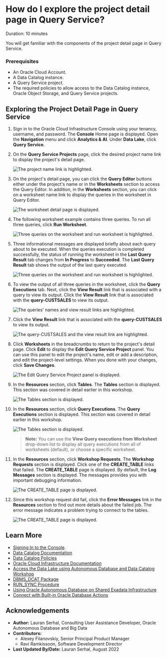 # How do I explore the project detail page in Query Service?
Duration: 10 minutes

You will get familiar with the components of the project detail page in Query Service.

### Prerequisites
* An Oracle Cloud Account.
* A Data Catalog instance.
* A Query Service project.
* The required policies to allow access to the Data Catalog instance, Oracle Object Storage, and Query Service projects.

## Exploring the Project Detail Page in Query Service

1. Sign in to the Oracle Cloud Infrastructure Console using your tenancy, username, and password. The **Console** Home page is displayed. Open the **Navigation** menu and click **Analytics & AI**. Under **Data Lake**, click **Query Service**.

2. On the **Query Service Projects** page, click the desired project name link to display the project's detail page.

    ![The project name link is highlighted.](./images/project-name-link.png " ")  

3. On the project's detail page, you can click the **Query Editor** buttons either under the project's name or in the **Worksheets** section to access the Query Editor. In addition, in the **Worksheets** section, you can click on a worksheet name link to display the queries in the worksheet in Query Editor.

    ![The worksheet detail page is displayed.](./images/project-detail-page.png " ")  

4. The following worksheet example contains three queries. To run all three queries, click **Run Worksheet**.

    ![Three queries on the worksheet and run worksheet is highlighted.](./images/run-worksheet.png " ")

5. Three informational messages are displayed briefly about each query about to be executed. When the queries execution is completed successfully, the status of running the worksheet in the **Last Query Result** tab changes from **In Progress** to  **Succeeded**. The **Last Query Result** tab shows the output of the last query executed.

    ![Three queries on the worksheet and run worksheet is highlighted.](./images/last-query-output.png " ")

6. To view the output of all three queries in the worksheet, click the **Query Executions** tab. Next, click the **View Result** link that is associated with a query to view its output. Click the **View Result** link that is associated with the **query-CUSTSALES** to view its output.

    ![The queries' names and view result links are highlighted.](./images/view-results.png " ")

7. Click the **View Result** link that is associated with the **query-CUSTSALES** to view its output.

    ![The query-CUSTSALES and the view result link are highlighted.](./images/query-custsales.png " ")

8. Click **Worksheets** in the breadcrumbs to return to the project's detail page. Click **Edit** to display the **Edit Query Service Project** panel. You can use this panel to edit the project's name, edit or add a description, and edit the project-level settings. When you done with your changes, click **Save Changes**.

    ![The Edit Query Service Project panel is displayed.](./images/edit-project.png " ")

9. In the **Resources** section, click **Tables**. The **Tables** section is displayed. This section was covered in detail earlier in this workshop.

    ![The Tables section is displayed.](./images/tables-section.png " ")

10. In the **Resources** section, click **Query Executions**. The **Query Executions** section is displayed. This section was covered in detail earlier in this workshop.

    ![The Tables section is displayed.](./images/filter-query-executions.png " ")

    >**Note:** You can use the **View Query executions from Worksheet** drop-down list to display all query executions from all of worksheets (default), or choose a specific worksheet.

11. In the **Resources** section, click **Workshop Requests**. The **Workshop Requests** section is displayed. Click one of the **CREATE\_TABLE** links that failed. The **CREATE\_TABLE** page is displayed. By default, the **Log Messages** section is displayed. The messages provides you with important debugging information.

    ![The CREATE_TABLE page is displayed.](./images/create-table-page.png " ")

12. Since this workshop request did fail, click the **Error Messages** link in the **Resources** section to find out more details about the failed job. The error message indicates a problem trying to connect to the tables.  

    ![The CREATE_TABLE page is displayed.](./images/error-message.png " ")


## Learn More

* [Signing In to the Console](https://docs.cloud.oracle.com/en-us/iaas/Content/GSG/Tasks/signingin.htm).
* [Data Catalog Documentation](https://docs.oracle.com/en-us/iaas/data-catalog/home.htm)
* [Data Catalog Policies](https://docs.oracle.com/en-us/iaas/data-catalog/using/policies.htm)
* [Oracle Cloud Infrastructure Documentation](https://docs.oracle.com/en-us/iaas/Content/GSG/Concepts/baremetalintro.htm)
* [Access the Data Lake using Autonomous Database and Data Catalog Workshop](https://apexapps.oracle.com/pls/apex/dbpm/r/livelabs/view-workshop?wid=877)
* [DBMS_DCAT Package](https://docs-uat.us.oracle.com/en/cloud/paas/exadata-express-cloud/adbst/ref-dbms_dcat-package.html#GUID-4D927F21-E856-437B-B42F-727A2C02BE8D)
* [RUN_SYNC Procedure](https://docs.oracle.com/en/cloud/paas/autonomous-database/adbsa/ref-running-synchronizations.html#GUID-C94171B4-6C57-4707-B2D4-51BE0100F967)
* [Using Oracle Autonomous Database on Shared Exadata Infrastructure](https://docs.oracle.com/en/cloud/paas/autonomous-database/adbsa/index.html)
* [Connect with Built-in Oracle Database Actions](https://docs.oracle.com/en/cloud/paas/autonomous-database/adbsa/sql-developer-web.html#GUID-102845D9-6855-4944-8937-5C688939610F)

## Acknowledgements
* **Author:** Lauran Serhal, Consulting User Assistance Developer, Oracle Autonomous Database and Big Data
* **Contributors:**
    + Alexey Filanovskiy, Senior Principal Product Manager
    + Ravi Ramkissoon, Software Development Director
* **Last Updated By/Date:** Lauran Serhal, August 2022
